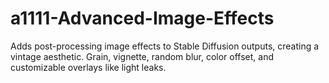 # a1111-Advanced-Image-Effects
Adds post-processing image effects to Stable Diffusion outputs, creating a vintage aesthetic. Grain, vignette, random blur, color offset, and customizable overlays like light leaks.
